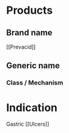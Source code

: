 # Products

## Brand name
[[Prevacid]]

## Generic name


### Class / Mechanism


# Indication
Gastric [[Ulcers]]